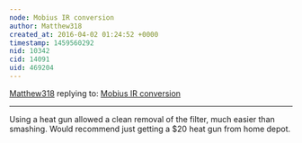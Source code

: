 ```yaml
---
node: Mobius IR conversion
author: Matthew318
created_at: 2016-04-02 01:24:52 +0000
timestamp: 1459560292
nid: 10342
cid: 14091
uid: 469204
---
```




[Matthew318](../profile/Matthew318) replying to: [Mobius IR conversion](../notes/cfastie/04-22-2014/mobius-ir-conversion)

----
Using a heat gun allowed a clean removal of the filter, much easier than smashing.  Would recommend just getting a $20 heat gun from home depot.